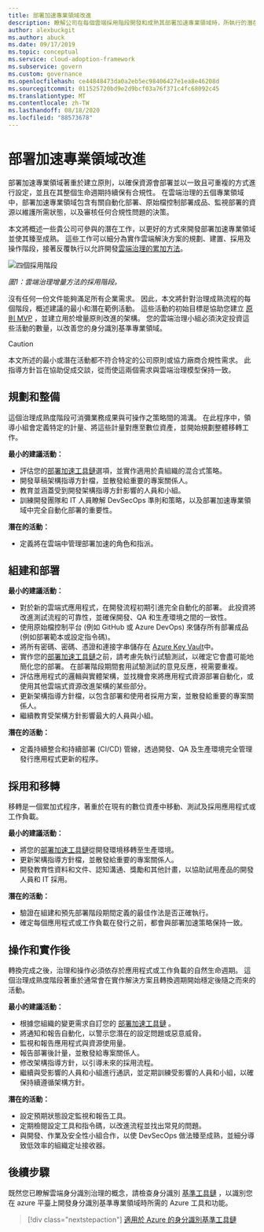 ```yaml
---
title: 部署加速專業領域改進
description: 瞭解公司在每個雲端採用階段開發和成熟其部署加速專業領域時，所執行的潛在工作。
author: alexbuckgit
ms.author: abuck
ms.date: 09/17/2019
ms.topic: conceptual
ms.service: cloud-adoption-framework
ms.subservice: govern
ms.custom: governance
ms.openlocfilehash: ce44848473da0a2eb5ec98406427e1ea8e46208d
ms.sourcegitcommit: 011525720bd9e2d9bcf03a76f371c4fc68092c45
ms.translationtype: MT
ms.contentlocale: zh-TW
ms.lasthandoff: 08/18/2020
ms.locfileid: "88573678"
---
```

# <a name="deployment-acceleration-discipline-improvement"></a>部署加速專業領域改進

部署加速專業領域著重於建立原則，以確保資源會部署並以一致且可重複的方式進行設定，並且在其整個生命週期持續保有合規性。 在雲端治理的五個專業領域中，部署加速專業領域包含有關自動化部署、原始檔控制部署成品、監視部署的資源以維護所需狀態，以及審核任何合規性問題的決策。

本文將概述一些貴公司可參與的潛在工作，以更好的方式來開發部署加速專業領域並使其臻至成熟。 這些工作可以細分為實作雲端解決方案的規劃、建置、採用及操作階段，接著反覆執行以允許開發[雲端治理的累加方法](../guides/index.md#an-incremental-approach-to-cloud-governance)。

![四個採用階段](../../_images/govern/adoption-phases.png)

_圖1：雲端治理增量方法的採用階段。_

沒有任何一份文件能夠滿足所有企業需求。 因此，本文將針對治理成熟流程的每個階段，概述建議的最小和潛在範例活動。 這些活動的初始目標是協助您建立 [原則 MVP](../guides/index.md#an-incremental-approach-to-cloud-governance) ，並建立用於增量原則改進的架構。 您的雲端治理小組必須決定投資這些活動的數量，以改善您的身分識別基準專業領域。

> [!CAUTION]
> 本文所述的最小或潛在活動都不符合特定的公司原則或協力廠商合規性需求。 此指導方針旨在協助促成交談，從而使這兩個需求與雲端治理模型保持一致。

## <a name="planning-and-readiness"></a>規劃和整備

這個治理成熟度階段可消彌業務成果與可操作之策略間的鴻溝。 在此程序中，領導小組會定義特定的計量、將這些計量對應至數位資產，並開始規劃整體移轉工作。

**最小的建議活動：**

- 評估您的[部署加速工具鏈](./toolchain.md)選項，並實作適用於貴組織的混合式策略。
- 開發草稿架構指導方針檔，並散發給重要的專案關係人。
- 教育並涵蓋受到開發架構指導方針影響的人員和小組。
- 訓練開發團隊和 IT 人員瞭解 DevSecOps 準則和策略，以及部署加速專業領域中完全自動化部署的重要性。

**潛在的活動：**

- 定義將在雲端中管理部署加速的角色和指派。

## <a name="build-and-predeployment"></a>組建和部署

**最小的建議活動：**

- 對於新的雲端式應用程式，在開發流程初期引進完全自動化的部署。 此投資將改進測試流程的可靠性，並確保開發、QA 和生產環境之間的一致性。
- 使用原始檔控制平台 (例如 GitHub 或 Azure DevOps) 來儲存所有部署成品 (例如部署範本或設定指令碼)。
- 將所有密碼、密碼、憑證和連接字串儲存在 [Azure Key Vault](/azure/key-vault)中。
- 實作您的[部署加速工具鏈](./toolchain.md)之前，請考慮先執行試驗測試，以確定它會盡可能地簡化您的部署。 在部署階段期間套用試驗測試的意見反應，視需要重複。
- 評估應用程式的邏輯與實體架構，並找機會來將應用程式資源部署自動化，或使用其他雲端式資源改進架構的某些部分。
- 更新架構指導方針檔，以包含部署和使用者採用方案，並散發給重要的專案關係人。
- 繼續教育受架構方針影響最大的人員與小組。

**潛在的活動：**

- 定義持續整合和持續部署 (CI/CD) 管線，透過開發、QA 及生產環境完全管理發行應用程式更新的程序。

## <a name="adopt-and-migrate"></a>採用和移轉

移轉是一個累加式程序，著重於在現有的數位資產中移動、測試及採用應用程式或工作負載。

**最小的建議活動：**

- 將您的[部署加速工具鏈](./toolchain.md)從開發環境移轉至生產環境。
- 更新架構指導方針檔，並散發給重要的專案關係人。
- 開發教育性資料和文件、認知溝通、獎勵和其他計畫，以協助試用產品的開發人員和 IT 採用。

**潛在的活動：**

- 驗證在組建和預先部署階段期間定義的最佳作法是否正確執行。
- 確定每個應用程式或工作負載在發行之前，都會與部署加速策略保持一致。

## <a name="operate-and-post-implementation"></a>操作和實作後

轉換完成之後，治理和操作必須依存於應用程式或工作負載的自然生命週期。 這個治理成熟度階段著重於通常會在實作解決方案且轉換週期開始穩定後隨之而來的活動。

**最小的建議活動：**

- 根據您組織的變更需求自訂您的 [部署加速工具鏈](./toolchain.md) 。
- 將通知和報告自動化，以警示您潛在的設定問題或惡意威脅。
- 監視和報告應用程式與資源使用量。
- 報告部署後計量，並散發給專案關係人。
- 修改架構指導方針，以引導未來的採用流程。
- 繼續與受影響的人員和小組進行通訊，並定期訓練受影響的人員和小組，以確保持續遵循架構方針。

<!-- docsTest:ignore "desired state configuration" -->

**潛在的活動：**

- 設定預期狀態設定監視和報告工具。
- 定期檢閱設定工具和指令碼，以改進流程並找出常見的問題。
- 與開發、作業及安全性小組合作，以使 DevSecOps 做法臻至成熟，並細分導致低效率的組織定址接收器。

## <a name="next-steps"></a>後續步驟

既然您已瞭解雲端身分識別治理的概念，請檢查身分識別 [基準工具鏈](./toolchain.md) ，以識別您在 azure 平臺上開發身分識別基準專業領域時所需的 Azure 工具和功能。

> [!div class="nextstepaction"]
> [適用於 Azure 的身分識別基準工具鏈](./toolchain.md)
